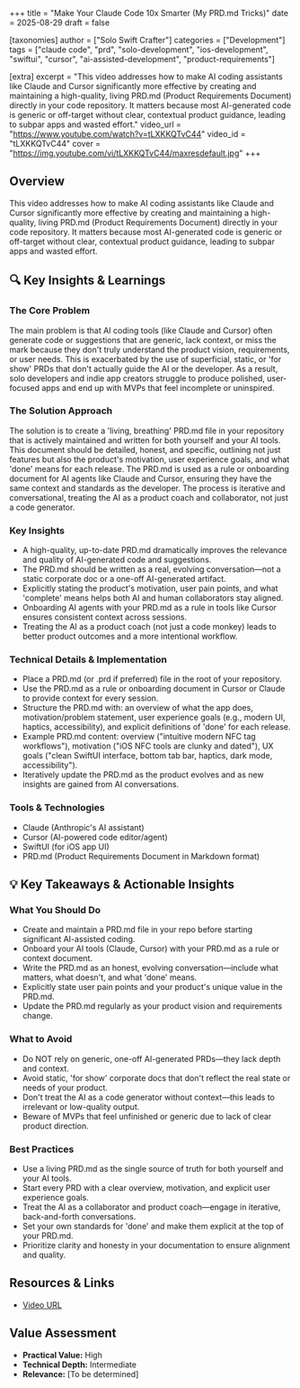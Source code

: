 +++
title = "Make Your Claude Code 10x Smarter (My PRD.md Tricks)"
date = 2025-08-29
draft = false

[taxonomies]
author = ["Solo Swift Crafter"]
categories = ["Development"]
tags = ["claude code", "prd", "solo-development", "ios-development", "swiftui", "cursor", "ai-assisted-development", "product-requirements"]

[extra]
excerpt = "This video addresses how to make AI coding assistants like Claude and Cursor significantly more effective by creating and maintaining a high-quality, living PRD.md (Product Requirements Document) directly in your code repository. It matters because most AI-generated code is generic or off-target without clear, contextual product guidance, leading to subpar apps and wasted effort."
video_url = "https://www.youtube.com/watch?v=tLXKKQTvC44"
video_id = "tLXKKQTvC44"
cover = "https://img.youtube.com/vi/tLXKKQTvC44/maxresdefault.jpg"
+++

## Overview

This video addresses how to make AI coding assistants like Claude and Cursor significantly more effective by creating and maintaining a high-quality, living PRD.md (Product Requirements Document) directly in your code repository. It matters because most AI-generated code is generic or off-target without clear, contextual product guidance, leading to subpar apps and wasted effort.

## 🔍 Key Insights & Learnings

### The Core Problem
The main problem is that AI coding tools (like Claude and Cursor) often generate code or suggestions that are generic, lack context, or miss the mark because they don't truly understand the product vision, requirements, or user needs. This is exacerbated by the use of superficial, static, or 'for show' PRDs that don't actually guide the AI or the developer. As a result, solo developers and indie app creators struggle to produce polished, user-focused apps and end up with MVPs that feel incomplete or uninspired.

### The Solution Approach
The solution is to create a 'living, breathing' PRD.md file in your repository that is actively maintained and written for both yourself and your AI tools. This document should be detailed, honest, and specific, outlining not just features but also the product's motivation, user experience goals, and what 'done' means for each release. The PRD.md is used as a rule or onboarding document for AI agents like Claude and Cursor, ensuring they have the same context and standards as the developer. The process is iterative and conversational, treating the AI as a product coach and collaborator, not just a code generator.

### Key Insights
- A high-quality, up-to-date PRD.md dramatically improves the relevance and quality of AI-generated code and suggestions.
- The PRD.md should be written as a real, evolving conversation—not a static corporate doc or a one-off AI-generated artifact.
- Explicitly stating the product's motivation, user pain points, and what 'complete' means helps both AI and human collaborators stay aligned.
- Onboarding AI agents with your PRD.md as a rule in tools like Cursor ensures consistent context across sessions.
- Treating the AI as a product coach (not just a code monkey) leads to better product outcomes and a more intentional workflow.

### Technical Details & Implementation
- Place a PRD.md (or .prd if preferred) file in the root of your repository.
- Use the PRD.md as a rule or onboarding document in Cursor or Claude to provide context for every session.
- Structure the PRD.md with: an overview of what the app does, motivation/problem statement, user experience goals (e.g., modern UI, haptics, accessibility), and explicit definitions of 'done' for each release.
- Example PRD.md content: overview ("intuitive modern NFC tag workflows"), motivation ("iOS NFC tools are clunky and dated"), UX goals ("clean SwiftUI interface, bottom tab bar, haptics, dark mode, accessibility").
- Iteratively update the PRD.md as the product evolves and as new insights are gained from AI conversations.

### Tools & Technologies
- Claude (Anthropic's AI assistant)
- Cursor (AI-powered code editor/agent)
- SwiftUI (for iOS app UI)
- PRD.md (Product Requirements Document in Markdown format)

## 💡 Key Takeaways & Actionable Insights

### What You Should Do
- Create and maintain a PRD.md file in your repo before starting significant AI-assisted coding.
- Onboard your AI tools (Claude, Cursor) with your PRD.md as a rule or context document.
- Write the PRD.md as an honest, evolving conversation—include what matters, what doesn't, and what 'done' means.
- Explicitly state user pain points and your product's unique value in the PRD.md.
- Update the PRD.md regularly as your product vision and requirements change.

### What to Avoid
- Do NOT rely on generic, one-off AI-generated PRDs—they lack depth and context.
- Avoid static, 'for show' corporate docs that don't reflect the real state or needs of your product.
- Don't treat the AI as a code generator without context—this leads to irrelevant or low-quality output.
- Beware of MVPs that feel unfinished or generic due to lack of clear product direction.

### Best Practices
- Use a living PRD.md as the single source of truth for both yourself and your AI tools.
- Start every PRD with a clear overview, motivation, and explicit user experience goals.
- Treat the AI as a collaborator and product coach—engage in iterative, back-and-forth conversations.
- Set your own standards for 'done' and make them explicit at the top of your PRD.md.
- Prioritize clarity and honesty in your documentation to ensure alignment and quality.

## Resources & Links

- [Video URL](https://www.youtube.com/watch?v=tLXKKQTvC44)

## Value Assessment
- **Practical Value:** High
- **Technical Depth:** Intermediate
- **Relevance:** [To be determined]


